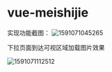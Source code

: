 # vue-meishijie

实现功能截图：
![1591071045265](C:\Users\chenq\AppData\Roaming\Typora\typora-user-images\1591071045265.png)



下拉页面到达可视区域加载图片效果

![1591071112512](C:\Users\chenq\AppData\Roaming\Typora\typora-user-images\1591071112512.png)